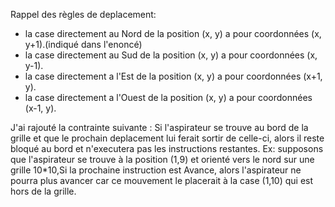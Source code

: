 Rappel des règles de deplacement:

- la case directement au Nord de la position (x, y) a pour coordonnées (x, y+1).(indiqué dans l'enoncé)
- la case directement au Sud de la position (x, y) a pour coordonnées (x, y-1).
- la case directement a l'Est de la position (x, y) a pour coordonnées (x+1, y).
- la case directement a l'Ouest de la position (x, y) a pour coordonnées (x-1, y).

J'ai rajouté la contrainte suivante : Si l'aspirateur se trouve au bord de la grille et que le prochain deplacement 
lui ferait sortir de celle-ci, alors il reste bloqué au bord et n'executera pas les instructions restantes. 
Ex: supposons que l'aspirateur se trouve à la position (1,9) et orienté vers le nord sur une grille 10*10,Si la prochaine
instruction est Avance, alors l'aspirateur ne pourra plus avancer car ce mouvement le placerait à la case (1,10) qui est 
hors de la grille. 
 